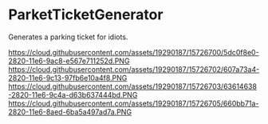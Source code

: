 # ParketTicketGenerator
Generates a parking ticket for idiots.

https://cloud.githubusercontent.com/assets/19290187/15726700/5dc0f8e0-2820-11e6-9ac8-e567e711252d.PNG
https://cloud.githubusercontent.com/assets/19290187/15726702/607a73a4-2820-11e6-9c13-97fb6e10a4f8.PNG
https://cloud.githubusercontent.com/assets/19290187/15726703/63614638-2820-11e6-9c4a-d63b637444bd.PNG
https://cloud.githubusercontent.com/assets/19290187/15726705/660bb71a-2820-11e6-8aed-6ba5a497ad7a.PNG
